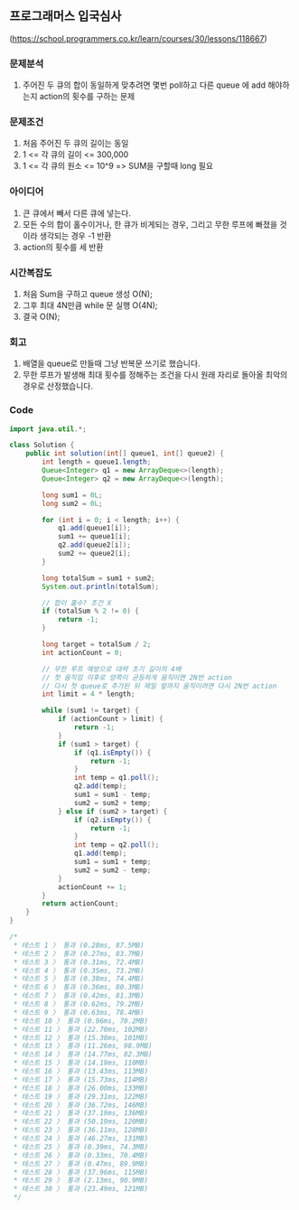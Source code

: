 ## 프로그래머스 입국심사

(https://school.programmers.co.kr/learn/courses/30/lessons/118667)

### 문제분석

1. 주어진 두 큐의 합이 동일하게 맞추려면 몇번 poll하고 다른 queue 에 add 해야하는지 action의 횟수를 구하는 문제

### 문제조건

1.  처음 주어진 두 큐의 길이는 동일
2.  1 <= 각 큐의 길이 <= 300,000
3.  1 <= 각 큐의 원소 <= 10^9 => SUM을 구할때 long 필요

### 아이디어

1. 큰 큐에서 빼서 다른 큐에 넣는다.
2. 모든 수의 합이 홀수이거나, 한 큐가 비게되는 경우, 그리고 무한 루프에 빠졌을 것이라 생각되는 경우 -1 반환
3. action의 횟수를 세 반환

### 시간복잡도

1. 처음 Sum을 구하고 queue 생성 O(N);
2. 그후 최대 4N만큼 while 문 실행 O(4N);
3. 결국 O(N);

### 회고

1. 배열을 queue로 만들때 그냥 반복문 쓰기로 했습니다.
2. 무한 루프가 발생해 최대 횟수를 정해주는 조건을 다시 원래 자리로 돌아올 최악의 경우로 산정했습니다.

### Code

```java
import java.util.*;

class Solution {
    public int solution(int[] queue1, int[] queue2) {
        int length = queue1.length;
        Queue<Integer> q1 = new ArrayDeque<>(length);
        Queue<Integer> q2 = new ArrayDeque<>(length);

        long sum1 = 0L;
        long sum2 = 0L;

        for (int i = 0; i < length; i++) {
            q1.add(queue1[i]);
            sum1 += queue1[i];
            q2.add(queue2[i]);
            sum2 += queue2[i];
        }

        long totalSum = sum1 + sum2;
        System.out.println(totalSum);

        // 합이 홀수? 조건 X
        if (totalSum % 2 != 0) {
            return -1;
        }

        long target = totalSum / 2;
        int actionCount = 0;

        // 무한 루프 예방으로 대략 초기 길이의 4배
        // 첫 움직임 이후로 양쪽이 균등하게 움직이면 2N번 action
        // 다시 첫 queue로 추가된 뒤 제일 앞까지 움직이려면 다시 2N번 action
        int limit = 4 * length;

        while (sum1 != target) {
            if (actionCount > limit) {
                return -1;
            }
            if (sum1 > target) {
                if (q1.isEmpty()) {
                    return -1;
                }
                int temp = q1.poll();
                q2.add(temp);
                sum1 = sum1 - temp;
                sum2 = sum2 + temp;
            } else if (sum2 > target) {
                if (q2.isEmpty()) {
                    return -1;
                }
                int temp = q2.poll();
                q1.add(temp);
                sum1 = sum1 + temp;
                sum2 = sum2 - temp;
            }
            actionCount += 1;
        }
        return actionCount;
    }
}

/*
 * 테스트 1 〉 통과 (0.28ms, 87.5MB)
 * 테스트 2 〉 통과 (0.27ms, 83.7MB)
 * 테스트 3 〉 통과 (0.31ms, 72.4MB)
 * 테스트 4 〉 통과 (0.35ms, 73.2MB)
 * 테스트 5 〉 통과 (0.38ms, 74.4MB)
 * 테스트 6 〉 통과 (0.36ms, 80.3MB)
 * 테스트 7 〉 통과 (0.42ms, 81.3MB)
 * 테스트 8 〉 통과 (0.62ms, 79.2MB)
 * 테스트 9 〉 통과 (0.63ms, 78.4MB)
 * 테스트 10 〉 통과 (0.96ms, 70.2MB)
 * 테스트 11 〉 통과 (22.70ms, 102MB)
 * 테스트 12 〉 통과 (15.30ms, 101MB)
 * 테스트 13 〉 통과 (11.26ms, 98.9MB)
 * 테스트 14 〉 통과 (14.77ms, 82.3MB)
 * 테스트 15 〉 통과 (14.19ms, 110MB)
 * 테스트 16 〉 통과 (13.43ms, 113MB)
 * 테스트 17 〉 통과 (15.73ms, 114MB)
 * 테스트 18 〉 통과 (26.00ms, 133MB)
 * 테스트 19 〉 통과 (29.31ms, 122MB)
 * 테스트 20 〉 통과 (36.72ms, 146MB)
 * 테스트 21 〉 통과 (37.19ms, 136MB)
 * 테스트 22 〉 통과 (50.19ms, 120MB)
 * 테스트 23 〉 통과 (36.11ms, 128MB)
 * 테스트 24 〉 통과 (46.27ms, 131MB)
 * 테스트 25 〉 통과 (0.39ms, 74.3MB)
 * 테스트 26 〉 통과 (0.33ms, 70.4MB)
 * 테스트 27 〉 통과 (0.47ms, 89.9MB)
 * 테스트 28 〉 통과 (37.96ms, 115MB)
 * 테스트 29 〉 통과 (2.13ms, 90.9MB)
 * 테스트 30 〉 통과 (23.49ms, 121MB)
 */
```
